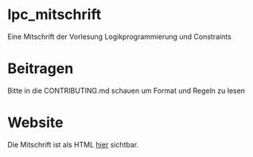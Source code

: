 # lpc_mitschrift
Eine Mitschrift der Vorlesung Logikprogrammierung und Constraints

# Beitragen
Bitte in die CONTRIBUTING.md schauen um Format und Regeln zu lesen

# Website
Die Mitschrift ist als HTML [hier](https://hurbeana.github.io/lpc_mitschrift/) sichtbar.
